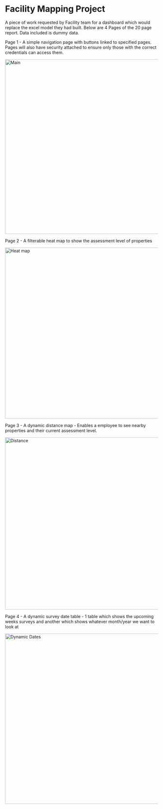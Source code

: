 # Facility Mapping Project
A piece of work requested by Facility team for a dashboard which would replace the excel model they had built. Below are 4 Pages of the 20 page report. Data included is dummy data. 

Page 1 - A simple navigation page with buttons linked to specified pages. Pages will also have security attached to ensure only those with the correct credentials can access them.

<img width="575" alt="Main" src="https://github.com/dylanpriceginno/MappingProject/assets/85695465/ca77b815-3af5-45a7-9f04-672f03dd5994">

Page 2 - A filterable heat map to show the assessment level of properties

<img width="563" alt="Heat map" src="https://github.com/dylanpriceginno/MappingProject/assets/85695465/cbf44d26-cb29-453a-b6c8-d24565f2b6ce">

Page 3 - A dynamic distance map - Enables a employee to see nearby properties and their current assessment level.

<img width="567" alt="Distance" src="https://github.com/dylanpriceginno/MappingProject/assets/85695465/c03815e0-f58e-4b9b-9d54-fbdc1de6add7">

Page 4 - A dynamic survey date table - 1 table which shows the upcoming weeks surveys and another which shows whatever month/year we want to look at

<img width="561" alt="Dynamic Dates" src="https://github.com/dylanpriceginno/MappingProject/assets/85695465/29552480-e478-4007-b4a2-2ba715f1a5c3">

